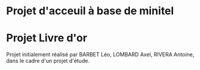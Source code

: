 # Projet d'acceuil à base de minitel

# Projet Livre d'or

Projet initialement réalisé par BARBET Léo, LOMBARD Axel, RIVERA Antoine, dans le cadre d'un projet d'étude.


